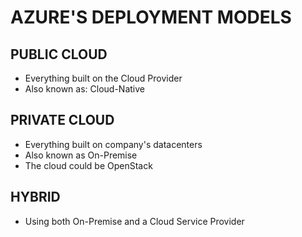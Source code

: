 # AZURE'S DEPLOYMENT MODELS

## PUBLIC CLOUD

- Everything built on the Cloud Provider
- Also known as: Cloud-Native

## PRIVATE CLOUD

- Everything built on company's datacenters
- Also known as On-Premise
- The cloud could be OpenStack

## HYBRID

- Using both On-Premise and a Cloud Service Provider
